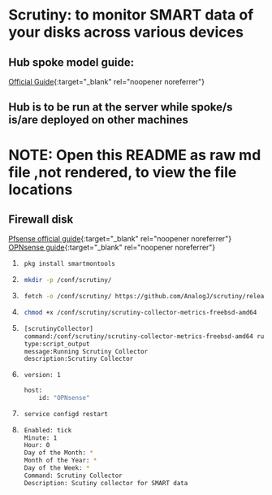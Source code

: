 # Scrutiny: to monitor SMART data of your disks across various devices

## Hub spoke model guide:
[Official Guide](https://github.com/AnalogJ/scrutiny/blob/master/docs/INSTALL_HUB_SPOKE.md){:target="_blank" rel="noopener noreferrer"}

## Hub is to be run at the server while spoke/s is/are deployed on other machines

# NOTE: Open this README as raw md file ,not rendered, to view the file locations

## Firewall disk
[Pfsense official guide](https://github.com/AnalogJ/scrutiny/blob/master/docs/INSTALL_PFSENSE.md){:target="_blank" rel="noopener noreferrer"}
[OPNsense guide](https://fingerlessgloves.me/2021/04/14/scrutiny-on-opnsense-smart-monitoring/){:target="_blank" rel="noopener noreferrer"}

1) ```bash
    pkg install smartmontools
    ```
2) ```bash
    mkdir -p /conf/scrutiny/
    ```
3) ```bash
    fetch -o /conf/scrutiny/ https://github.com/AnalogJ/scrutiny/releases/latest/download/scrutiny-collector-metrics-freebsd-amd64
    ```
4) ```bash
    chmod +x /conf/scrutiny/scrutiny-collector-metrics-freebsd-amd64
    ```
5) ```bash title="vim /usr/local/opnsense/service/conf/actions.d/actions_scrutinyCollector.conf"
    [scrutinyCollector]
    command:/conf/scrutiny/scrutiny-collector-metrics-freebsd-amd64 run --config /conf/scrutiny/collector.yaml --api-endpoint http://media.lan:8780
    type:script_output
    message:Running Scrutiny Collector
    description:Scrutiny Collector
    ```
6) ```bash title="vim /conf/scrutiny/collector.yaml"
    version: 1
    
    host:
        id: "OPNsense"
    ```
7) ```bash
    service configd restart
    ```
8) ```bash title="In OPNsense System: Settings: Cron"
    Enabled: tick
    Minute: 1
    Hour: 0
    Day of the Month: *
    Month of the Year: *
    Day of the Week: *
    Command: Scrutiny Collector
    Description: Scutiny collector for SMART data
    ```
